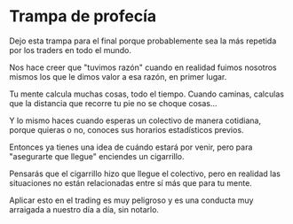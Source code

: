 # Trampa de profecía

Dejo esta trampa para el final porque probablemente sea la más repetida por los traders en todo el mundo.

Nos hace creer que "tuvimos razón" cuando en realidad fuimos nosotros mismos los que le dimos valor a esa razón, en primer lugar.

Tu mente calcula muchas cosas, todo el tiempo. Cuando caminas, calculas que la distancia que recorre tu pie no se choque cosas...

Y lo mismo haces cuando esperas un colectivo de manera cotidiana, porque quieras o no, conoces sus horarios estadísticos previos.

Entonces ya tienes una idea de cuándo estará por venir, pero para "asegurarte que llegue" enciendes un cigarrillo.

Pensarás que el cigarrillo hizo que llegue el colectivo, pero en realidad las situaciones no están relacionadas entre sí más que para tu mente.

Aplicar esto en el trading es muy peligroso y es una conducta muy arraigada a nuestro día a día, sin notarlo.
